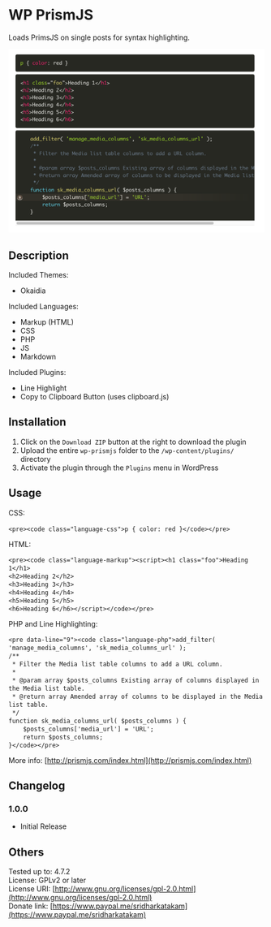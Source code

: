 # WP PrismJS #

Loads PrimsJS on single posts for syntax highlighting.

![Screenshot](https://github.com/srikat/WP-PrismJS/blob/master/screenshot-1.png?raw=true "Screenshot")

## Description ##

Included Themes:
* Okaidia

Included Languages:

* Markup (HTML)
* CSS
* PHP
* JS
* Markdown

Included Plugins:

* Line Highlight
* Copy to Clipboard Button (uses clipboard.js)

## Installation ##

1. Click on the `Download ZIP` button at the right to download the plugin
2. Upload the entire `wp-prismjs` folder to the `/wp-content/plugins/` directory
3. Activate the plugin through the `Plugins` menu in WordPress

## Usage ##

CSS:

`<pre><code class="language-css">p { color: red }</code></pre>`

HTML:

```
<pre><code class="language-markup"><script><h1 class="foo">Heading 1</h1>
<h2>Heading 2</h2>
<h3>Heading 3</h3>
<h4>Heading 4</h4>
<h5>Heading 5</h5>
<h6>Heading 6</h6></script></code></pre>
```

PHP and Line Highlighting:

```
<pre data-line="9"><code class="language-php">add_filter( 'manage_media_columns', 'sk_media_columns_url' );
/**
 * Filter the Media list table columns to add a URL column.
 *
 * @param array $posts_columns Existing array of columns displayed in the Media list table.
 * @return array Amended array of columns to be displayed in the Media list table.
 */
function sk_media_columns_url( $posts_columns ) {
	$posts_columns['media_url'] = 'URL';
	return $posts_columns;
}</code></pre>
```

More info: [http://prismjs.com/index.html](http://prismjs.com/index.html)

## Changelog ##

### 1.0.0 ###
* Initial Release

## Others ##

Tested up to: 4.7.2  
License: GPLv2 or later  
License URI: [http://www.gnu.org/licenses/gpl-2.0.html](http://www.gnu.org/licenses/gpl-2.0.html)  
Donate link: [https://www.paypal.me/sridharkatakam](https://www.paypal.me/sridharkatakam)
